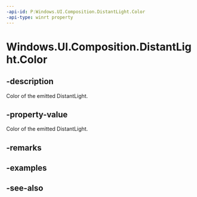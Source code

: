 ```yaml
---
-api-id: P:Windows.UI.Composition.DistantLight.Color
-api-type: winrt property
---
```


<!-- Property syntax
public Windows.UI.Color Color { get;  set; }
-->

# Windows.UI.Composition.DistantLight.Color

## -description
Color of the emitted DistantLight.



## -property-value
Color of the emitted DistantLight.

## -remarks

## -examples

## -see-also
